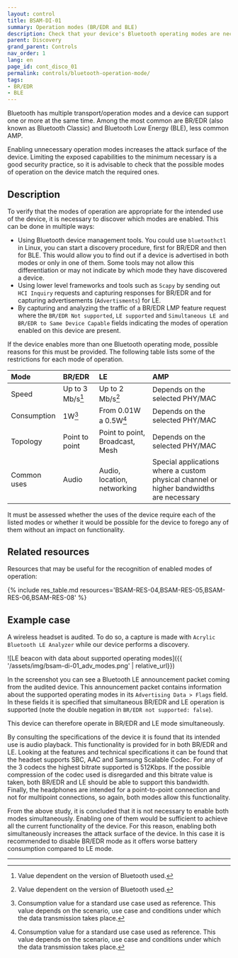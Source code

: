 ```yaml
---
layout: control
title: BSAM-DI-01
summary: Operation modes (BR/EDR and BLE)
description: Check that your device's Bluetooth operating modes are necessary. This is important to reduce the attack surface and improve battery life.
parent: Discovery
grand_parent: Controls
nav_order: 1
lang: en
page_id: cont_disco_01
permalink: controls/bluetooth-operation-mode/
tags:
- BR/EDR
- BLE
---
```



Bluetooth has multiple transport/operation modes and a device can support one or more at the same time. Among the most common are BR/EDR (also known as Bluetooth Classic) and Bluetooth Low Energy (BLE), less common AMP.

Enabling unnecessary operation modes increases the attack surface of the device. Limiting the exposed capabilities to the minimum necessary is a good security practice, so it is advisable to check that the possible modes of operation on the device match the required ones.


## Description

To verify that the modes of operation are appropriate for the intended use of the device, it is necessary to discover which modes are enabled.
This can be done in multiple ways:

* Using Bluetooth device management tools. You could use `bluetoothctl` in Linux, you can start a discovery procedure, first for BR/EDR and then for BLE. This would allow you to find out if a device is advertised in both modes or only in one of them. Some tools may not allow this differentiation or may not indicate by which mode they have discovered a device.
* Using lower level frameworks and tools such as `Scapy` by sending out `HCI Inquiry` requests and capturing responses for BR/EDR and for capturing advertisements (`Advertisments`) for LE.
* By capturing and analyzing the traffic of a BR/EDR LMP feature request where the `BR/EDR Not supported`, `LE supported` and `Simultaneous LE and BR/EDR to Same Device Capable` fields indicating the modes of operation enabled on this device are present.

If the device enables more than one Bluetooth operating mode, possible reasons for this must be provided. The following table lists some of the restrictions for each mode of operation.

| Mode              | BR/EDR            | LE                                | AMP                                                                                       |
|:------------------|:------------------|:----------------------------------|:------------------------------------------------------------------------------------------|
| Speed             | Up to 3 Mb/s[^1]  | Up to 2 Mb/s[^1]                  | Depends on the selected PHY/MAC                                                           |
| Consumption       | 1W[^2]            | From 0.01W a 0.5W[^2]             | Depends on the selected PHY/MAC                                                           |
| Topology          | Point to point    | Point to point, Broadcast, Mesh   | Depends on the selected PHY/MAC                                                           |
| Common uses       | Audio             | Audio, location, networking       | Special applications where a custom physical channel or higher bandwidths are necessary   |


It must be assessed whether the uses of the device require each of the listed modes or whether it would be possible for the device to forego any of them without an impact on functionality.


## Related resources

Resources that may be useful for the recognition of enabled modes of operation:

{% include res_table.md resources='BSAM-RES-04,BSAM-RES-05,BSAM-RES-06,BSAM-RES-08' %}


## Example case

A wireless headset is audited. To do so, a capture is made with `Acrylic Bluetooth LE Analyzer` while our device performs a discovery.

![LE beacon with data about supported operating modes]({{ '/assets/img/bsam-di-01_adv_modes.png' | relative_url}})

In the screenshot you can see a Bluetooth LE announcement packet coming from the audited device. This announcement packet contains information about the supported operating modes in its `Advertising Data > Flags` field. In these fields it is specified that simultaneous BR/EDR and LE operation is supported (note the double negation in `BR/EDR not supported: false`).

This device can therefore operate in BR/EDR and LE mode simultaneously.

By consulting the specifications of the device it is found that its intended use is audio playback. This functionality is provided for in both BR/EDR and LE. Looking at the features and technical specifications it can be found that the headset supports SBC, AAC and Samsung Scalable Codec. For any of the 3 codecs the highest bitrate supported is 512Kbps. If the possible compression of the codec used is disregarded and this bitrate value is taken, both BR/EDR and LE should be able to support this bandwidth. Finally, the headphones are intended for a point-to-point connection and not for multipoint connections, so again, both modes allow this functionality.

From the above study, it is concluded that it is not necessary to enable both modes simultaneously. Enabling one of them would be sufficient to achieve all the current functionality of the device. For this reason, enabling both simultaneously increases the attack surface of the device. In this case it is recommended to disable BR/EDR mode as it offers worse battery consumption compared to LE mode.

------

[^1]: Value dependent on the version of Bluetooth used.
[^2]: Consumption value for a standard use case used as reference. This value depends on the scenario, use case and conditions under which the data transmission takes place.
